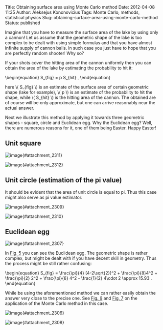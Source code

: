 Title: Obtaining surface area using Monte Carlo method
Date: 2012-04-08 11:35
Author: Aleksejus Kononovicius
Tags: Monte Carlo, methods, statistical physics
Slug: obtaining-surface-area-using-monte-carlo-method
Status: published

Imagine that you have
to measure the surface area of the lake by using only a cannon! Let us
assume that the geometric shape of the lake is too complex to be dealt
with using simple formulas and that you have almost infinite supply of
cannon balls. In such case you just have to hope that you are perfectly
random shooter! Why so?

If your shots cover the hitting area of the cannon uniformly then you
can obtain the area of the lake by estimating the probability to hit it:

\begin{equation}
 S\_{fig} = p S\_{hit} , 
\end{equation}

here \\\(  S\_{fig}  \\\) is an estimate of the surface area of
certain geometric shape (lake for example), \\\(  p \\\) is an estimate
of the probability to hit the shape, while \\\(  S\_{hit} \\\) is the
hitting area of the cannon. The obtained are of course will be only
approximate, but one can arrive reasonably near the actual answer.

Next we illustrate this method by applying it towards three geometric
shapes - square, circle and Euclidean egg. Why the Euclidean egg? Well,
there are numerous reasons for it, one of them being Easter. Happy
Easter!<!--more-->

Unit square
-----------

![image]({static}/uploads/2012/mc-square.png "Random Monte
Carlo"){#attachment_2311} 

![image]({static}/uploads/2012/mc-kvadratas-graph.png "The evolution of
guessed surface area (red curve) versus actual area (blue
line)."){#attachment_2312} 

Unit circle (estimation of the pi value)
----------------------------------------

It should be evident that the area of unit circle is equal to pi. Thus
this case might also serve as pi value estimator.

![image]({static}/uploads/2012/mc-apskritimas.png "Random Monte
Carlo"){#attachment_2309} 

![image]({static}/uploads/2012/mc-apskritimas-graph.png "The evolution of
guessed surface area (red curve) versus actual area (blue
line)."){#attachment_2310} 

Euclidean egg
-------------

![image]({static}/uploads/2012/mc-euklido-kiausinis-geom.png "Full scheme
for the definition of the Euclidean egg (the egg itself is inside the pink
rectangle). The main part of the egg consists of the circle in the
middle of the graph (its radius is equals 2). This egg is inside two
larger circles, centers of which are on the sides, with radius 4. While
the smallest circle closes up the egg from the top (its center lies on
(0,2))."){#attachment_2307} 

In [Fig. 5](#attachment_2307) you can see the Euclidean egg. The
geometric shape is rather complex, but might be dealt with if you have
decent skill in geometry. Thus the process might be still rather
confusing:

\begin{equation}
 S\_{fig} = \frac{\pi}{4} (4-2\sqrt{2})^2 + \frac{\pi}{8}4^2 + \frac{\pi}{2} 2^2 + \frac{\pi}{8} 4^2 - \frac{1}{2} 4\cdot 2 \approx 15.93 . 
\end{equation}

While be using the aforementioned method we can rather easily obtain the
answer very close to the precise one. See [Fig. 6](#attachment_2306) and
[Fig. 7](#attachment_2308) on the application of the Monte Carlo method
in this case.

![image]({static}/uploads/2012/mc-euklido-kiausinis.png "Random Monte
Carlo"){#attachment_2306} 

![image]({static}/uploads/2012/mc-euklido-kiausinis-graph.png "The evolution
of guessed surface area (red curve) versus actual area (blue
line)."){#attachment_2308} 
